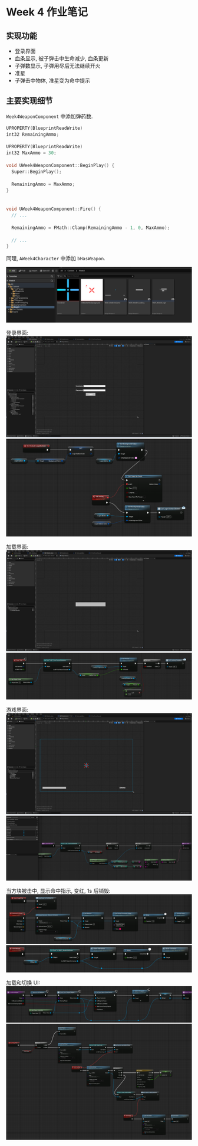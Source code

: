 # Week 4 作业笔记

## 实现功能

- 登录界面
- 血条显示, 被子弹击中生命减少, 血条更新
- 子弹数显示, 子弹用尽后无法继续开火
- 准星
- 子弹击中物体, 准星变为命中提示

## 主要实现细节

`Week4WeaponComponent` 中添加弹药数.

```cpp
UPROPERTY(BlueprintReadWrite)
int32 RemainingAmmo;

UPROPERTY(BlueprintReadWrite)
int32 MaxAmmo = 30;

void UWeek4WeaponComponent::BeginPlay() {
  Super::BeginPlay();

  RemainingAmmo = MaxAmmo;
}


void UWeek4WeaponComponent::Fire() {
  // ...
  
  RemainingAmmo = FMath::Clamp(RemainingAmmo - 1, 0, MaxAmmo);

  // ...
}
```

同理, `AWeek4Character` 中添加 `bHasWeapon`.

![Blueprints](images/Week4Blueprints.png)

登录界面:
![LoginUI](images/LoginUI.png)
![LoginUI_BP](images/LoginUIBlueprint.png)

加载界面:
![LoadingUI](images/LoadingUI.png)
![LoadingUI_BP](images/LoadingUIBlueprint.png)

游戏界面:
![InGameUI](images/InGameUI.png)
![InGameUI_BP](images/InGameUIBlueprint.png)

当方块被击中, 显示命中指示, 变红, 1s 后销毁:
![BlockBeingHit](images/BlockBeingHit.png)
![ChangeCrosshair](images/ChangeCrossHair.png)

加载和切换 UI:
![LoadNewWidget](images/LoadNewWidget.png)
![ChangeUI](images/ChangeUI.png)
